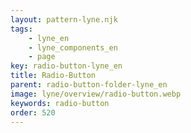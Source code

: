 ```yaml
---
layout: pattern-lyne.njk
tags: 
    - lyne_en
    - lyne_components_en
    - page
key: radio-button-lyne_en
title: Radio-Button
parent: radio-button-folder-lyne_en
image: lyne/overview/radio-button.webp
keywords: radio-button
order: 520
---
```

